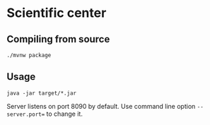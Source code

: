 # Scientific center

## Compiling from source

```
./mvnw package
```

## Usage

```
java -jar target/*.jar
```

Server listens on port 8090 by default. Use command line option `--server.port=` to change it.
